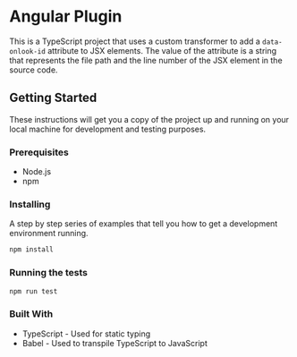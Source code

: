 # Angular Plugin

This is a TypeScript project that uses a custom transformer to add a `data-onlook-id` attribute to JSX elements. The value of the attribute is a string that represents the file path and the line number of the JSX element in the source code.

## Getting Started

These instructions will get you a copy of the project up and running on your local machine for development and testing purposes.

### Prerequisites

- Node.js
- npm

### Installing

A step by step series of examples that tell you how to get a development environment running.
```sh 
npm install
```

### Running the tests
```sh 
npm run test
```

### Built With

 - TypeScript - Used for static typing
 - Babel - Used to transpile TypeScript to JavaScript